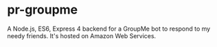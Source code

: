 # pr-groupme
A Node.js, ES6, Express 4 backend for a GroupMe bot to respond to my needy friends. It's hosted on Amazon Web Services.
